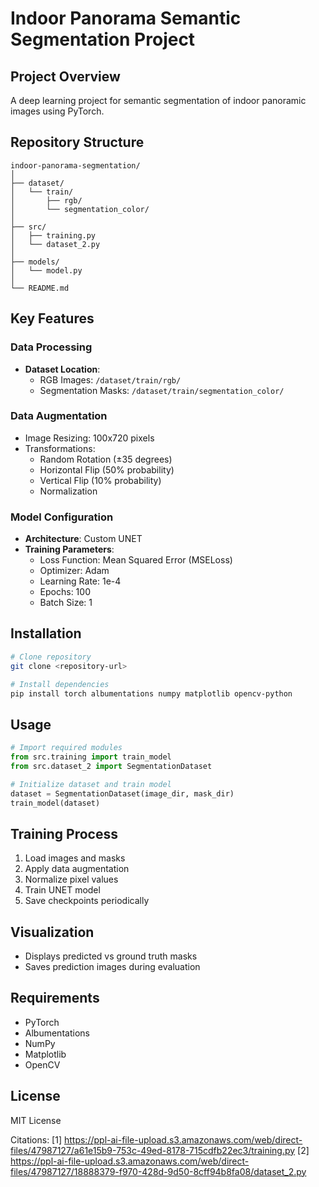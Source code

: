 # Indoor Panorama Semantic Segmentation Project

## Project Overview
A deep learning project for semantic segmentation of indoor panoramic images using PyTorch.

## Repository Structure
```
indoor-panorama-segmentation/
│
├── dataset/
│   └── train/
│       ├── rgb/
│       └── segmentation_color/
│
├── src/
│   ├── training.py
│   └── dataset_2.py
│
├── models/
│   └── model.py
│
└── README.md
```

## Key Features

### Data Processing
- **Dataset Location**:
  - RGB Images: `/dataset/train/rgb/`
  - Segmentation Masks: `/dataset/train/segmentation_color/`

### Data Augmentation
- Image Resizing: 100x720 pixels
- Transformations:
  - Random Rotation (±35 degrees)
  - Horizontal Flip (50% probability)
  - Vertical Flip (10% probability)
  - Normalization

### Model Configuration
- **Architecture**: Custom UNET
- **Training Parameters**:
  - Loss Function: Mean Squared Error (MSELoss)
  - Optimizer: Adam
  - Learning Rate: 1e-4
  - Epochs: 100
  - Batch Size: 1

## Installation
```bash
# Clone repository
git clone <repository-url>

# Install dependencies
pip install torch albumentations numpy matplotlib opencv-python
```

## Usage
```python
# Import required modules
from src.training import train_model
from src.dataset_2 import SegmentationDataset

# Initialize dataset and train model
dataset = SegmentationDataset(image_dir, mask_dir)
train_model(dataset)
```

## Training Process
1. Load images and masks
2. Apply data augmentation
3. Normalize pixel values
4. Train UNET model
5. Save checkpoints periodically

## Visualization
- Displays predicted vs ground truth masks
- Saves prediction images during evaluation

## Requirements
- PyTorch
- Albumentations
- NumPy
- Matplotlib
- OpenCV

## License
MIT License

Citations:
[1] https://ppl-ai-file-upload.s3.amazonaws.com/web/direct-files/47987127/a61e15b9-753c-49ed-8178-715cdfb22ec3/training.py
[2] https://ppl-ai-file-upload.s3.amazonaws.com/web/direct-files/47987127/18888379-f970-428d-9d50-8cff94b8fa08/dataset_2.py

